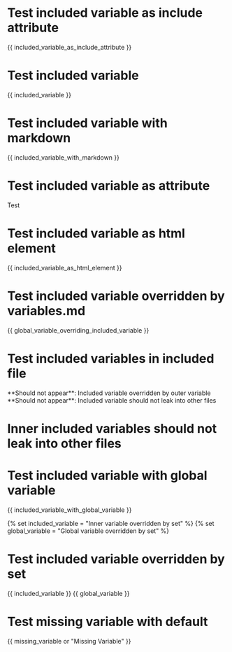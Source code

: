 
# Test included variable as include attribute
{{ included_variable_as_include_attribute }}

# Test included variable
{{ included_variable }}

# Test included variable with markdown
{{ included_variable_with_markdown }}

# Test included variable as attribute
<p style="{{ included_variable_as_attribute }}">Test</p>

# Test included variable as html element
{{ included_variable_as_html_element }}

# Test included variable overridden by variables.md
{{ global_variable_overriding_included_variable }}

# Test included variables in included file
<include src="testIncludeVariablesIncludedFile.md">
  <variable name="included_variable_inner_overridden">**Should not appear**: Included variable overridden by outer variable</variable>
  <variable name="included_variable_should_not_leak_inner">**Should not appear**: Included variable should not leak into other files</variable>
</include>

# Inner included variables should not leak into other files
<include src="testIncludeVariableLeakInner.md" />

# Test included variable with global variable
{{ included_variable_with_global_variable }}

{% set included_variable = "Inner variable overridden by set" %}
{% set global_variable = "Global variable overridden by set" %}

# Test included variable overridden by set
{{ included_variable }}
{{ global_variable }}

# Test missing variable with default
{{ missing_variable or "Missing Variable" }}
